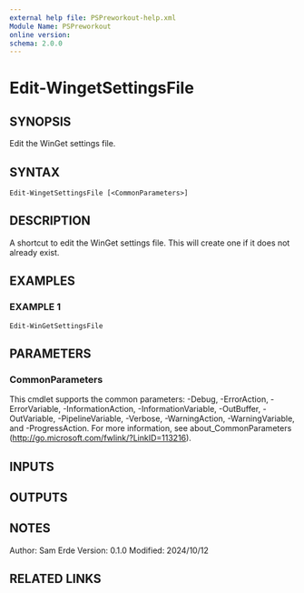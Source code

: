 ```yaml
---
external help file: PSPreworkout-help.xml
Module Name: PSPreworkout
online version:
schema: 2.0.0
---
```


# Edit-WingetSettingsFile

## SYNOPSIS
Edit the WinGet settings file.

## SYNTAX

```
Edit-WingetSettingsFile [<CommonParameters>]
```

## DESCRIPTION
A shortcut to edit the WinGet settings file.
This will create one if it does not already exist.

## EXAMPLES

### EXAMPLE 1
```
Edit-WinGetSettingsFile
```

## PARAMETERS

### CommonParameters
This cmdlet supports the common parameters: -Debug, -ErrorAction, -ErrorVariable, -InformationAction, -InformationVariable, -OutBuffer, -OutVariable, -PipelineVariable, -Verbose, -WarningAction, -WarningVariable, and -ProgressAction. 
For more information, see about_CommonParameters (http://go.microsoft.com/fwlink/?LinkID=113216).

## INPUTS

## OUTPUTS

## NOTES
Author: Sam Erde
Version: 0.1.0
Modified: 2024/10/12

## RELATED LINKS

